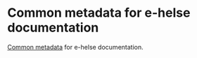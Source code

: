 # Common metadata for e-helse documentation

[Common metadata](https://direktoratet-for-e-helse.github.io/Common-metadata/) for e-helse documentation.  
